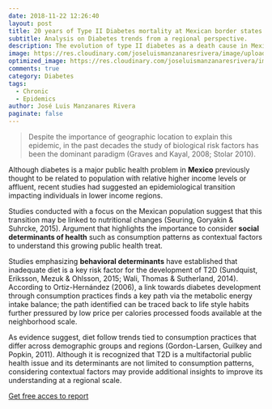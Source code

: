 ```yaml
---
date: 2018-11-22 12:26:40
layout: post
title: 20 years of Type II Diabetes mortality at Mexican border states.
subtitle: Analysis on Diabetes trends from a regional perspective.
description: The evolution of type II diabetes as a death cause in Mexico increased by 97.6% during the period between 1998-2017, while the over all death causes experienced a 44.3% increase in same period. The exponential growth rate implicit by this trend reflects a public health concern of epidemic proportions. 
image: https://res.cloudinary.com/joseluismanzanaresrivera/image/upload/v1584336975/dose-juice-ocnsb17U6FE-unsplash_rehzh1.jpg
optimized_image: https://res.cloudinary.com/joseluismanzanaresrivera/image/upload/v1584336975/dose-juice-ocnsb17U6FE-unsplash_rehzh1.jpg
comments: true
category: Diabetes
tags:
  - Chronic
  - Epidemics
author: José Luis Manzanares Rivera
paginate: false
---
```




> Despite the importance of geographic location to explain this epidemic, in the past decades the study of biological risk factors has been the dominant paradigm (Graves and Kayal, 2008; Stolar 2010).

Although diabetes is a major public health problem in **Mexico** previously thought to be related to population with relative higher income levels or affluent, recent studies had suggested an epidemiological transition impacting individuals in lower income regions. 

Studies conducted with a focus on the Mexican population suggest that this transition may be linked to nutritional changes (Seuring, Goryakin & Suhrcke, 2015). Argument that highlights the importance to consider **social determinants of health** such as consumption patterns as contextual factors to understand this growing public health treat. 

Studies emphasizing **behavioral determinants** have established that inadequate diet is a key risk factor for the development of T2D (Sundquist, Eriksson, Mezuk & Ohlsson, 2015; Wali, Thomas & Sutherland, 2014). According to Ortiz-Hernández (2006), a link towards diabetes development through consumption practices finds a key path via the metabolic energy intake balance; the path identified can be traced back to life style habits further pressured by low price per calories processed foods available at the neighborhood scale. 

As evidence suggest, diet follow trends tied to consumption practices that differ across demographic groups and regions (Gordon-Larsen, Guilkey and Popkin, 2011). Although it is recognized that T2D is a multifactorial public health issue and its determinants are not limited to consumption patterns, considering contextual factors may provide additional insights to improve its understanding at a regional scale.

[Get free acces to report](https://diabetes-en-las-fronteras.netlify.com/)


